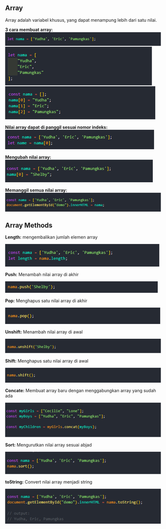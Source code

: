 ## Array

Array adalah variabel khusus, yang dapat menampung lebih dari satu nilai.

**3 cara membuat array:**
![Array 1](img/array1.png)
![Array 2](img/array2.png)
![Array 3](img/array3.png)

**Nilai array dapat di panggil sesuai nomor indeks:**
![Array 4](img/array4.png)

**Mengubah nilai array:**
![Array 5](img/array5.png)

**Memanggil semua nilai array:**
![Array 6](img/array6.png)

## Array Methods

**Length:** mengembalikan jumlah elemen array

![Array 7](img/array7.png)

**Push:** Menambah nilai array di akhir

![Array 8](img/array8.png)

**Pop:** Menghapus satu nilai array di akhir

![Array 9](img/array9.png)

**Unshift:** Menambah nilai array di awal

![Array 10](img/array10.png)

**Shift:** Menghapus satu nilai array di awal

![Array 11](img/array11.png)

**Concate:** Membuat array baru dengan menggabungkan array yang sudah ada

![Array 12](img/array12.png)

**Sort:** Mengurutkan nilai array sesuai abjad

![Array 13](img/array13.png)

**toString:** Convert nilai array menjadi string

![Array 14](img/array14.png)

